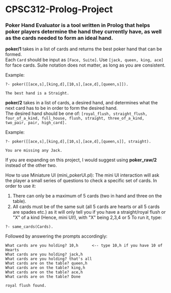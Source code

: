 # CPSC312-Prolog-Project

### Poker Hand Evaluator is a tool written in Prolog that helps poker players determine the hand they currently have, as well as the cards needed to form an ideal hand.

**poker/1** takes in a list of cards and returns the best poker hand that can be formed. <br />
Each ````Card```` should be input as ````[Face, Suite]````. Use ````[jack, queen, king, ace]```` for face cards. Suite notation does not matter, as long as you are consistent.

Example:

```    
?- poker([[ace,s],[king,d],[10,s],[ace,d],[queen,s]]).

The best hand is a Straight.
```

**poker/2** takes in a list of cards, a desired hand, and determines what the next card has to be in order to form the desired hand. <br />
The desired hand should be one of: ````[royal_flush, straight_flush, four_of_a_kind, full_house, flush, straight, three_of_a_kind, two_pair, pair, high_card].````

Example:

```
?- poker([[ace,s],[king,d],[10,s],[ace,d],[queen,s]], straight). 

You are missing any Jack.
```

If you are expanding on this project, I would suggest using **poker_raw/2** instead of the other two.

How to use Miniature UI (mini_pokerUI.pl):
The mini UI interaction will ask the player a small series of questions to check a specific set of cards. In order to use it:
1) There can only be a maximum of 5 cards (two in hand and three on the table).
2) All cards must be of the same suit (all 5 cards are hearts or all 5 cards are spades etc.)
as it will only tell you if you have a straight/royal flush or "X" of a kind (Hence, mini UI!), with "X" being 2,3,4 or 5
To run it, type:
```
?- same_cards(Cards).

```
Followed by answering the prompts accordingly:
```
What cards are you holding? 10,h      <-- type 10,h if you have 10 of Hearts
What cards are you holding? jack,h
What cards are you holding? that's all
What cards are on the table? queen,h
What cards are on the table? king,h
What cards are on the table? ace,h
What cards are on the table? Done

royal flush found.
```
